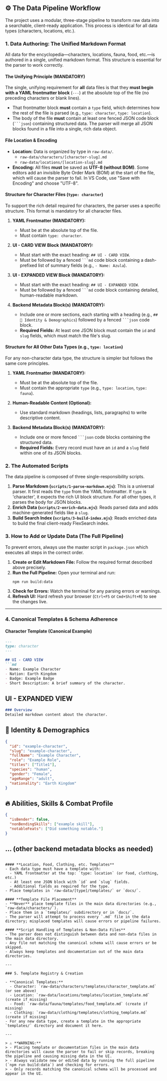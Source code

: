 ## ⚙️ The Data Pipeline Workflow

The project uses a modular, three-stage pipeline to transform raw data into a searchable, client-ready application. This process is identical for all data types (characters, locations, etc.).

### 1. Data Authoring: The Unified Markdown Format

All data for the encyclopedia—characters, locations, fauna, food, etc.—is authored in a single, unified markdown format. This structure is essential for the parser to work correctly.

#### **The Unifying Principle (MANDATORY)**

The single, unifying requirement for **all** data files is that they **must begin with a YAML frontmatter block** (`---`) at the absolute top of the file (no preceding characters or blank lines).

-   That frontmatter block **must** contain a `type` field, which determines how the rest of the file is parsed (e.g., `type: character`, `type: location`).
-   The body of the file **must** contain at least one fenced JSON code block (` ```json `) containing structured data. The parser will merge all JSON blocks found in a file into a single, rich data object.

#### **File Location & Encoding**

-   **Location:** Data is organized by type in `raw-data/`.
    -   `raw-data/characters/[character-slug].md`
    -   `raw-data/locations/[location-slug].md`
-   **Encoding:** All files **must** be saved as **UTF-8 (without BOM)**. Some editors add an invisible Byte Order Mark (BOM) at the start of the file, which will cause the parser to fail. In VS Code, use "Save with Encoding" and choose "UTF-8".

#### **Structure for Character Files (`type: character`)**

To support the rich detail required for characters, the parser uses a specific structure. This format is mandatory for all character files.

1.  **YAML Frontmatter (MANDATORY):**
    *   Must be at the absolute top of the file.
    *   Must contain `type: character`.

2.  **UI - CARD VIEW Block (MANDATORY):**
    *   Must start with the exact heading: `## UI - CARD VIEW`.
    *   Must be followed by a fenced ` ```md ` code block containing a dash-prefixed list of summary fields (e.g., `- Name: Azula`).

3.  **UI - EXPANDED VIEW Block (MANDATORY):**
    *   Must start with the exact heading: `## UI - EXPANDED VIEW`.
    *   Must be followed by a fenced ` ```md ` code block containing detailed, human-readable markdown.

4.  **Backend Metadata Block(s) (MANDATORY):**
    *   Include one or more sections, each starting with a heading (e.g., `## 🪪 Identity & Demographics`) followed by a fenced ` ```json ` code block.
    *   **Required Fields:** At least one JSON block must contain the `id` and `slug` fields, which must match the file's slug.

#### **Structure for All Other Data Types (e.g., `type: location`)**

For any non-character data type, the structure is simpler but follows the same core principles.

1.  **YAML Frontmatter (MANDATORY):**
    *   Must be at the absolute top of the file.
    *   Must contain the appropriate `type` (e.g., `type: location`, `type: fauna`).

2.  **Human-Readable Content (Optional):**
    *   Use standard markdown (headings, lists, paragraphs) to write descriptive content.

3.  **Backend Metadata Block(s) (MANDATORY):**
    *   Include one or more fenced ` ```json ` code blocks containing the structured data.
    *   **Required Fields:** Every record must have an `id` and a `slug` field within one of its JSON blocks.

### 2. The Automated Scripts

The data pipeline is composed of three single-responsibility scripts.

1.  **Parse Markdown (`scripts/1-parse-markdown.mjs`)**: This is a universal parser. It first reads the `type` from the YAML frontmatter. If `type` is 'character', it expects the rich UI block structure. For all other types, it parses the body for JSON blocks.
2.  **Enrich Data (`scripts/2-enrich-data.mjs`)**: Reads parsed data and adds machine-generated fields like a `slug`.
3.  **Build Search Index (`scripts/3-build-index.mjs`)**: Reads enriched data to build the final client-ready FlexSearch index.

### 3. How to Add or Update Data (The Full Pipeline)

To prevent errors, always use the master script in `package.json` which executes all steps in the correct order.

1.  **Create or Edit Markdown File:** Follow the required format described above precisely.
2.  **Run the Full Pipeline:** Open your terminal and run:
    ```bash
    npm run build:data
    ```
3.  **Check for Errors:** Watch the terminal for any parsing errors or warnings.
4.  **Refresh UI:** Hard refresh your browser (`Ctrl+F5` or `Cmd+Shift+R`) to see the changes live.

---

### 4. Canonical Templates & Schema Adherence

#### **Character Template (Canonical Example)**

```markdown
---
type: character
---

## UI - CARD VIEW
```md
- Name: Example Character
- Nation: Earth Kingdom
- Badge: Example Badge
- Short Description: A brief summary of the character.
```

## UI - EXPANDED VIEW
```md
### Overview
Detailed markdown content about the character.
```

## 🪪 Identity & Demographics
```json
{
  "id": "example-character",
  "slug": "example-character",
  "fullName": "Example Character",
  "role": "Example Role",
  "titles": ["Title1"],
  "species": "human",
  "gender": "Female",
  "ageRange": "adult",
  "nationality": "Earth Kingdom"
}
```

## 🔥 Abilities, Skills & Combat Profile
```json
{
  "isBender": false,
  "nonBendingSkills": ["example skill"],
  "notableFeats": ["Did something notable."]
}
```

## ... (other backend metadata blocks as needed)
```

#### **Location, Food, Clothing, etc. Templates**
- Each data type must have a template with:
  - YAML frontmatter at the top: `type: location` (or food, clothing, etc.)
  - At least one JSON block with `id` and `slug` fields.
  - Additional fields as required for the type.
- Place templates in `raw-data/[type]/templates/` or `docs/`.

#### **Template File Placement**
- **Never** place template files in the main data directories (e.g., `raw-data/characters/`).
- Place them in a `templates/` subdirectory or in `docs/`.
- The parser will attempt to process every `.md` file in the data directory; misplaced templates will cause errors or pipeline failures.

#### **Script Handling of Templates & Non-Data Files**
- The parser does not distinguish between data and non-data files in the main data directory.
- Any file not matching the canonical schema will cause errors or be skipped.
- Always keep templates and documentation out of the main data directories.

---

### 5. Template Registry & Creation

- **Canonical Templates:**
  - Character: `raw-data/characters/templates/character_template.md` (or see above)
  - Location: `raw-data/locations/templates/location_template.md` (create if missing)
  - Food: `raw-data/fauna/templates/food_template.md` (create if missing)
  - Clothing: `raw-data/clothing/templates/clothing_template.md` (create if missing)
- For any new data type, create a template in the appropriate `templates/` directory and document it here.

---

> ⚠️ **WARNING:**
> - Placing template or documentation files in the main data directories will cause the parser to fail or skip records, breaking the pipeline and causing missing data in the UI.
> - Always validate new or edited data by running the full pipeline (`npm run build:data`) and checking for errors.
> - Only records matching the canonical schema will be processed and appear in the UI.
